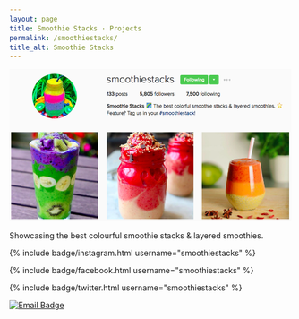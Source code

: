 ```yaml
---
layout: page
title: Smoothie Stacks · Projects
permalink: /smoothiestacks/
title_alt: Smoothie Stacks
---
```


![Smoothie Stacks Screenshot](/assets/img/smoothiestacks-screenshot.png)

Showcasing the best colourful smoothie stacks & layered smoothies.

{% include badge/instagram.html username="smoothiestacks" %}

{% include badge/facebook.html username="smoothiestacks" %}

{% include badge/twitter.html username="smoothiestacks" %}

[![Email Badge](https://img.shields.io/badge/Email-smoothiestacks@davison.io-lightgrey.svg)](mailto:smoothiestacks@davison.io)
